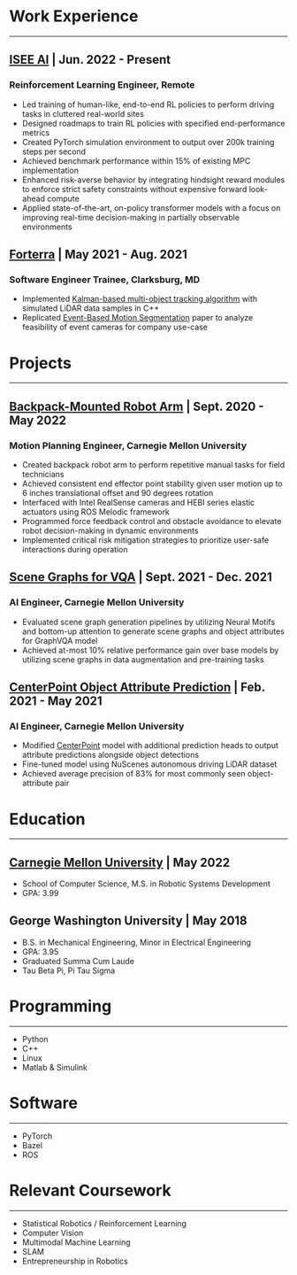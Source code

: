 # Work Experience
---
## [ISEE AI](https://www.isee.ai/) | Jun. 2022 - Present
### Reinforcement Learning Engineer, Remote
- Led training of human-like, end-to-end RL policies to perform driving tasks in cluttered real-world sites
- Designed roadmaps to train RL policies with specified end-performance metrics
- Created PyTorch simulation environment to output over 200k training steps per second
- Achieved benchmark performance within 15% of existing MPC implementation
- Enhanced risk-averse behavior by integrating hindsight reward modules to enforce strict safety constraints without expensive forward look-ahead compute
- Applied state-of-the-art, on-policy transformer models with a focus on improving real-time decision-making in partially observable environments

## [Forterra](https://www.forterra.com/) | May 2021 - Aug. 2021
### Software Engineer Trainee, Clarksburg, MD
- Implemented [Kalman-based multi-object tracking algorithm](https://ba-ngu.vo-au.com/vo/VM_GMPHD_SP06.pdf) with simulated LiDAR data samples in C++
- Replicated [Event-Based Motion Segmentation](https://arxiv.org/pdf/1904.01293) paper to analyze feasibility of event cameras for company use-case

# Projects
---
## [Backpack-Mounted Robot Arm](/pages/coborg.md) | Sept. 2020 - May 2022
### Motion Planning Engineer, Carnegie Mellon University
- Created backpack robot arm to perform repetitive manual tasks for field technicians
- Achieved consistent end effector point stability given user motion up to 6 inches translational offset and 90 degrees rotation
- Interfaced with Intel RealSense cameras and HEBI series elastic actuators using ROS Melodic framework
- Programmed force feedback control and obstacle avoidance to elevate robot decision-making in dynamic environments
- Implemented critical risk mitigation strategies to prioritize user-safe interactions during operation

## [Scene Graphs for VQA](/pages/gqa.md) | Sept. 2021 - Dec. 2021
### AI Engineer, Carnegie Mellon University
- Evaluated scene graph generation pipelines by utilizing Neural Motifs and bottom-up attention to generate scene graphs and object attributes for GraphVQA model
- Achieved at-most 10% relative performance gain over base models by utilizing scene graphs in data augmentation and pre-training tasks

## [CenterPoint Object Attribute Prediction](https://vlrproject.wordpress.com/) | Feb. 2021 - May 2021
### Al Engineer, Carnegie Mellon University
- Modified [CenterPoint](https://arxiv.org/pdf/2006.11275) model with additional prediction heads to output attribute predictions alongside object detections
- Fine-tuned model using NuScenes autonomous driving LiDAR dataset
- Achieved average precision of 83% for most commonly seen object-attribute pair

# Education
---
## [Carnegie Mellon University](https://mrsd.ri.cmu.edu/) | May 2022
- School of Computer Science, M.S. in Robotic Systems Development
- GPA: 3.99

## George Washington University | May 2018
- B.S. in Mechanical Engineering, Minor in Electrical Engineering
- GPA: 3.95
- Graduated Summa Cum Laude
- Tau Beta Pi, Pi Tau Sigma

# Programming
---
- Python
- C++
- Linux
- Matlab & Simulink

# Software
---
- PyTorch
- Bazel
- ROS

# Relevant Coursework
---
- Statistical Robotics / Reinforcement Learning
- Computer Vision
- Multimodal Machine Learning
- SLAM
- Entrepreneurship in Robotics
